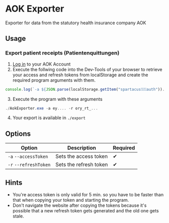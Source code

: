 # AOK Exporter

Exporter for data from the statutory health insurance company AOK

## Usage

### Export patient receipts (Patientenquittungen)

1. [Log in](https://meine.aok.de/) to your AOK Account
2. Execute the follwing code into the Dev-Tools of your browser to retrieve your access and refresh tokens from localStorage and create the required program arguments with them.
```js
console.log(`-a ${JSON.parse(localStorage.getItem("spartacus⚿⚿auth")).token.access_token} -r ${JSON.parse(localStorage.getItem("spartacus⚿⚿auth")).token.refresh_token}`)
```
3. Execute the program with these arguments
```powershell
./AokExporter.exe -a ey.... -r ory_rt_...
```
4. Your export is available in `./export`

## Options

| Option                | Description            | Required |
|-----------------------|------------------------|----------|
| `-a` `--accessToken`  | Sets the access token  | ✔        |
| `-r` `--refreshToken` | Sets the refresh token | ✔        |


## Hints

- You're access token is only valid for 5 min. so you have to be faster than that when copying your token and starting the program.
- Don't navigate the website after copying the tokens because it's possible that a new refresh token gets generated and the old one gets stale.